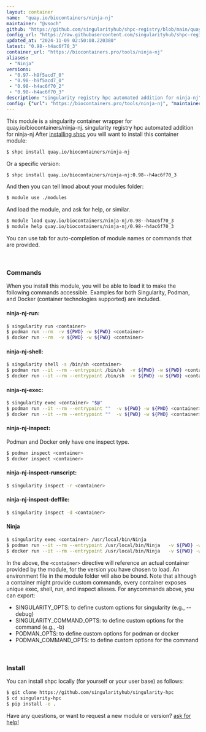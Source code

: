 ```yaml
---
layout: container
name:  "quay.io/biocontainers/ninja-nj"
maintainer: "@vsoch"
github: "https://github.com/singularityhub/shpc-registry/blob/main/quay.io/biocontainers/ninja-nj/container.yaml"
config_url: "https://raw.githubusercontent.com/singularityhub/shpc-registry/main/quay.io/biocontainers/ninja-nj/container.yaml"
updated_at: "2024-11-09 02:50:08.220380"
latest: "0.98--h4ac6f70_3"
container_url: "https://biocontainers.pro/tools/ninja-nj"
aliases:
 - "Ninja"
versions:
 - "0.97--h9f5acd7_0"
 - "0.98--h9f5acd7_0"
 - "0.98--h4ac6f70_2"
 - "0.98--h4ac6f70_3"
description: "singularity registry hpc automated addition for ninja-nj"
config: {"url": "https://biocontainers.pro/tools/ninja-nj", "maintainer": "@vsoch", "description": "singularity registry hpc automated addition for ninja-nj", "latest": {"0.98--h4ac6f70_3": "sha256:6665b55a190cd722177d68aa5067b49d8fe544295f01133a7781ee64dac438a5"}, "tags": {"0.97--h9f5acd7_0": "sha256:216fc2e2ba8905fc249e6dbd42c55dae95c05f2af38575d6de2090984196ee58", "0.98--h9f5acd7_0": "sha256:cb14554ac2dbed7c3db8f9962b921858fa6c0b4c9d433a6404c13d63d82d9cb6", "0.98--h4ac6f70_2": "sha256:b2c905e233e13827974544424b7ca760c2ded941eb99b67b530188174efc5b97", "0.98--h4ac6f70_3": "sha256:6665b55a190cd722177d68aa5067b49d8fe544295f01133a7781ee64dac438a5"}, "docker": "quay.io/biocontainers/ninja-nj", "aliases": {"Ninja": "/usr/local/bin/Ninja"}}
---
```


This module is a singularity container wrapper for quay.io/biocontainers/ninja-nj.
singularity registry hpc automated addition for ninja-nj
After [installing shpc](#install) you will want to install this container module:


```bash
$ shpc install quay.io/biocontainers/ninja-nj
```

Or a specific version:

```bash
$ shpc install quay.io/biocontainers/ninja-nj:0.98--h4ac6f70_3
```

And then you can tell lmod about your modules folder:

```bash
$ module use ./modules
```

And load the module, and ask for help, or similar.

```bash
$ module load quay.io/biocontainers/ninja-nj/0.98--h4ac6f70_3
$ module help quay.io/biocontainers/ninja-nj/0.98--h4ac6f70_3
```

You can use tab for auto-completion of module names or commands that are provided.

<br>

### Commands

When you install this module, you will be able to load it to make the following commands accessible.
Examples for both Singularity, Podman, and Docker (container technologies supported) are included.

#### ninja-nj-run:

```bash
$ singularity run <container>
$ podman run --rm  -v ${PWD} -w ${PWD} <container>
$ docker run --rm  -v ${PWD} -w ${PWD} <container>
```

#### ninja-nj-shell:

```bash
$ singularity shell -s /bin/sh <container>
$ podman run --it --rm --entrypoint /bin/sh  -v ${PWD} -w ${PWD} <container>
$ docker run --it --rm --entrypoint /bin/sh  -v ${PWD} -w ${PWD} <container>
```

#### ninja-nj-exec:

```bash
$ singularity exec <container> "$@"
$ podman run --it --rm --entrypoint ""  -v ${PWD} -w ${PWD} <container> "$@"
$ docker run --it --rm --entrypoint ""  -v ${PWD} -w ${PWD} <container> "$@"
```

#### ninja-nj-inspect:

Podman and Docker only have one inspect type.

```bash
$ podman inspect <container>
$ docker inspect <container>
```

#### ninja-nj-inspect-runscript:

```bash
$ singularity inspect -r <container>
```

#### ninja-nj-inspect-deffile:

```bash
$ singularity inspect -d <container>
```


#### Ninja

```bash
$ singularity exec <container> /usr/local/bin/Ninja
$ podman run --it --rm --entrypoint /usr/local/bin/Ninja   -v ${PWD} -w ${PWD} <container> -c " $@"
$ docker run --it --rm --entrypoint /usr/local/bin/Ninja   -v ${PWD} -w ${PWD} <container> -c " $@"
```



In the above, the `<container>` directive will reference an actual container provided
by the module, for the version you have chosen to load. An environment file in the
module folder will also be bound. Note that although a container
might provide custom commands, every container exposes unique exec, shell, run, and
inspect aliases. For anycommands above, you can export:

 - SINGULARITY_OPTS: to define custom options for singularity (e.g., --debug)
 - SINGULARITY_COMMAND_OPTS: to define custom options for the command (e.g., -b)
 - PODMAN_OPTS: to define custom options for podman or docker
 - PODMAN_COMMAND_OPTS: to define custom options for the command

<br>

### Install

You can install shpc locally (for yourself or your user base) as follows:

```bash
$ git clone https://github.com/singularityhub/singularity-hpc
$ cd singularity-hpc
$ pip install -e .
```

Have any questions, or want to request a new module or version? [ask for help!](https://github.com/singularityhub/singularity-hpc/issues)
